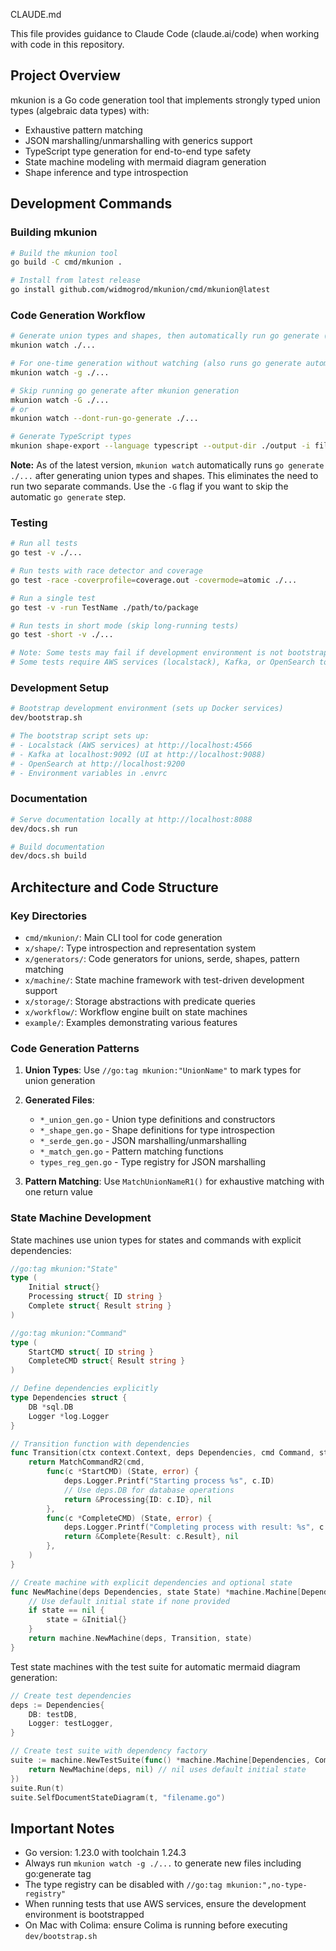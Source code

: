 CLAUDE.md

This file provides guidance to Claude Code (claude.ai/code) when working with code in this repository.

## Project Overview

mkunion is a Go code generation tool that implements strongly typed union types (algebraic data types) with:
- Exhaustive pattern matching
- JSON marshalling/unmarshalling with generics support
- TypeScript type generation for end-to-end type safety
- State machine modeling with mermaid diagram generation
- Shape inference and type introspection

## Development Commands

### Building mkunion
```bash
# Build the mkunion tool
go build -C cmd/mkunion .

# Install from latest release
go install github.com/widmogrod/mkunion/cmd/mkunion@latest
```

### Code Generation Workflow
```bash
# Generate union types and shapes, then automatically run go generate (run from project root)
mkunion watch ./...

# For one-time generation without watching (also runs go generate automatically)
mkunion watch -g ./...

# Skip running go generate after mkunion generation
mkunion watch -G ./...
# or
mkunion watch --dont-run-go-generate ./...

# Generate TypeScript types
mkunion shape-export --language typescript --output-dir ./output -i file.go
```

**Note:** As of the latest version, `mkunion watch` automatically runs `go generate ./...` after generating union types and shapes. This eliminates the need to run two separate commands. Use the `-G` flag if you want to skip the automatic `go generate` step.

### Testing
```bash
# Run all tests
go test -v ./...

# Run tests with race detector and coverage
go test -race -coverprofile=coverage.out -covermode=atomic ./...

# Run a single test
go test -v -run TestName ./path/to/package

# Run tests in short mode (skip long-running tests)
go test -short -v ./...

# Note: Some tests may fail if development environment is not bootstrapped
# Some tests require AWS services (localstack), Kafka, or OpenSearch to be running
```

### Development Setup
```bash
# Bootstrap development environment (sets up Docker services)
dev/bootstrap.sh

# The bootstrap script sets up:
# - Localstack (AWS services) at http://localhost:4566
# - Kafka at localhost:9092 (UI at http://localhost:9088)
# - OpenSearch at http://localhost:9200
# - Environment variables in .envrc
```

### Documentation
```bash
# Serve documentation locally at http://localhost:8088
dev/docs.sh run

# Build documentation
dev/docs.sh build
```

## Architecture and Code Structure

### Key Directories
- `cmd/mkunion/`: Main CLI tool for code generation
- `x/shape/`: Type introspection and representation system
- `x/generators/`: Code generators for unions, serde, shapes, pattern matching
- `x/machine/`: State machine framework with test-driven development support
- `x/storage/`: Storage abstractions with predicate queries
- `x/workflow/`: Workflow engine built on state machines
- `example/`: Examples demonstrating various features

### Code Generation Patterns

1. **Union Types**: Use `//go:tag mkunion:"UnionName"` to mark types for union generation
2. **Generated Files**: 
   - `*_union_gen.go` - Union type definitions and constructors
   - `*_shape_gen.go` - Shape definitions for type introspection
   - `*_serde_gen.go` - JSON marshalling/unmarshalling
   - `*_match_gen.go` - Pattern matching functions
   - `types_reg_gen.go` - Type registry for JSON marshalling

3. **Pattern Matching**: Use `MatchUnionNameR1()` for exhaustive matching with one return value

### State Machine Development

State machines use union types for states and commands with explicit dependencies:

```go
//go:tag mkunion:"State"
type (
    Initial struct{}
    Processing struct{ ID string }
    Complete struct{ Result string }
)

//go:tag mkunion:"Command"
type (
    StartCMD struct{ ID string }
    CompleteCMD struct{ Result string }
)

// Define dependencies explicitly
type Dependencies struct {
    DB *sql.DB
    Logger *log.Logger
}

// Transition function with dependencies
func Transition(ctx context.Context, deps Dependencies, cmd Command, state State) (State, error) {
    return MatchCommandR2(cmd,
        func(c *StartCMD) (State, error) {
            deps.Logger.Printf("Starting process %s", c.ID)
            // Use deps.DB for database operations
            return &Processing{ID: c.ID}, nil
        },
        func(c *CompleteCMD) (State, error) {
            deps.Logger.Printf("Completing process with result: %s", c.Result)
            return &Complete{Result: c.Result}, nil
        },
    )
}

// Create machine with explicit dependencies and optional state
func NewMachine(deps Dependencies, state State) *machine.Machine[Dependencies, Command, State] {
    // Use default initial state if none provided
    if state == nil {
        state = &Initial{}
    }
    return machine.NewMachine(deps, Transition, state)
}
```

Test state machines with the test suite for automatic mermaid diagram generation:
```go
// Create test dependencies
deps := Dependencies{
    DB: testDB,
    Logger: testLogger,
}

// Create test suite with dependency factory
suite := machine.NewTestSuite(func() *machine.Machine[Dependencies, Command, State] {
    return NewMachine(deps, nil) // nil uses default initial state
})
suite.Run(t)
suite.SelfDocumentStateDiagram(t, "filename.go")
```

## Important Notes

- Go version: 1.23.0 with toolchain 1.24.3
- Always run `mkunion watch -g ./...` to generate new files including go:generate tag
- The type registry can be disabled with `//go:tag mkunion:",no-type-registry"`
- When running tests that use AWS services, ensure the development environment is bootstrapped
- On Mac with Colima: ensure Colima is running before executing `dev/bootstrap.sh`
